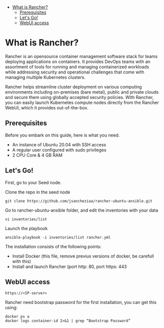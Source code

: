 - [What is Rancher?](#what-is-rancher-)
  * [Prerequisites](#prerequisites)
  * [Let's Go!](#let-s-go-)
  * [WebUI access](#webui-access)

# What is Rancher?
Rancher is an opensource container management software stack for teams deploying applications on containers. It provides DevOps teams with an assortment of tools for running and managing containerized workloads while addressing security and operational challenges that come with managing multiple Kubernetes clusters.

Rancher helps streamline cluster deployment on various computing environments including on-premises (bare metal), public and private clouds and secure them using globally accepted security policies. With Rancher, you can easily launch Kubernetes compute nodes directly from the Rancher WebUI, which it provides out-of-the-box.
## Prerequisites
Before you embark on this guide, here is what you need.

* An instance of Ubuntu 20.04 with SSH access
* A regular user configured with sudo privileges
* 2 CPU Core & 4 GB RAM
## Let's Go!

First, go to your Seed node.

Clone the repo in the seed node
```
git clone https://github.com/jsancheziaa/rancher-ubuntu-ansible.git
```

Go to rancher-ubuntu-ansible folder, and edit the inventories with your data
```
vi inventories/list
```
Launch the playbook
```
ansible-playbook -i inventories/list rancher.yml
```
The installation consists of the following points:
* Install Docker (this file, remove previus versions of docker, be carefull with this)
* Install and launch Rancher (port http: 80, port https: 443

## WebUI access
```
https://<IP-server>
```
Rancher need bootstrap password for the first installation, you can get this using:
```
docker ps a
docker logs container-id 2>&1 | grep “Bootstrap Password”
```
